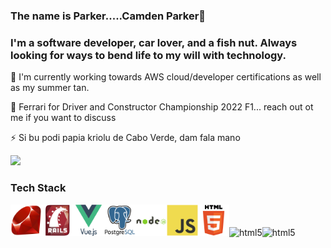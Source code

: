 ### The name is Parker.....Camden Parker👋 

<!--
**camdencparker/camdencparker** is a ✨ _special_ ✨ repository because its `README.md` (this file) appears on your GitHub profile.

Here are some ideas to get you started:

- 🔭 I’m currently working on ...
- 🌱 I’m currently learning ...
- 👯 I’m looking to collaborate on ...
- 🤔 I’m looking for help with ...
- 💬 Ask me about ...
- 📫 How to reach me: ...
- 😄 Pronouns: ...
- ⚡ Fun fact: ...
-->

### I'm a software developer, car lover, and a fish nut. Always looking for ways to bend life to my will with technology.

🔭 I'm currently working towards AWS cloud/developer certifications as well as my summer tan.

💬 Ferrari for Driver and Constructor Championship 2022 F1... reach out ot me if you want to discuss

⚡ Si bu podi papia kriolu de Cabo Verde, dam fala mano

<img src="https://img.devrant.com/devrant/rant/r_1878961_XjnsE.jpg">

### Tech Stack
<img src="https://raw.githubusercontent.com/devicons/devicon/master/icons/ruby/ruby-original.svg" alt="ruby" width="50" height="50" style="max-width: 100%;"><img src="https://raw.githubusercontent.com/devicons/devicon/master/icons/rails/rails-original-wordmark.svg" alt="rails" width="50" height="50" style="max-width: 100%;"><img src="https://raw.githubusercontent.com/devicons/devicon/master/icons/vuejs/vuejs-original-wordmark.svg" alt="vuejs" width="50" height="50" style="max-width: 100%;"><img src="https://raw.githubusercontent.com/devicons/devicon/master/icons/postgresql/postgresql-original-wordmark.svg" alt="postgresql" width="50" height="50" style="max-width: 100%;"><img src="https://raw.githubusercontent.com/devicons/devicon/master/icons/nodejs/nodejs-original-wordmark.svg" alt="nodejs" width="50" height="50" style="max-width: 100%;"><img src="https://raw.githubusercontent.com/devicons/devicon/master/icons/javascript/javascript-original.svg" alt="javascript" width="50" height="50" style="max-width: 100%;"><img src="https://raw.githubusercontent.com/devicons/devicon/master/icons/html5/html5-original-wordmark.svg" alt="html5" width="50" height="50" style="max-width: 100%;"><img src="https://cdn.jsdelivr.net/gh/devicons/devicon/icons/react/react-original-wordmark.svg" alt="html5" width="50" height="50" style="max-width: 100%;"/><img src="https://cdn.jsdelivr.net/gh/devicons/devicon/icons/slack/slack-original.svg" alt="html5" width="50" height="50" style="max-width: 100%;"/>


